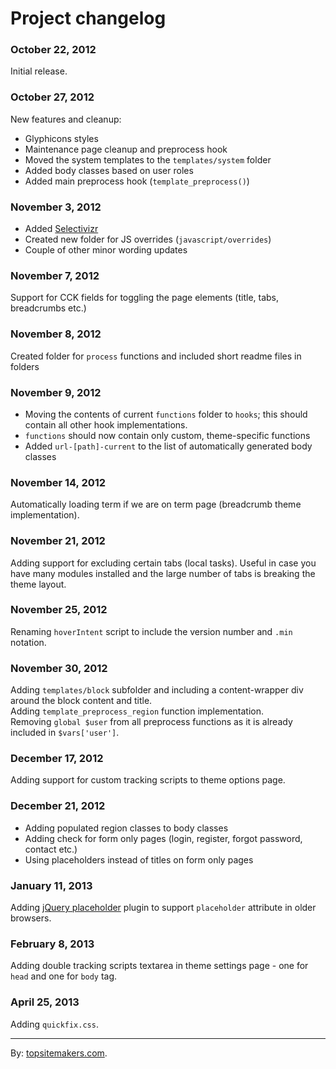 # Project changelog

### October 22, 2012

Initial release.

### October 27, 2012

New features and cleanup:

- Glyphicons styles
- Maintenance page cleanup and preprocess hook
- Moved the system templates to the <code>templates/system</code> folder
- Added body classes based on user roles
- Added main preprocess hook (<code>template_preprocess()</code>)

### November 3, 2012

- Added [Selectivizr](http://selectivizr.com)
- Created new folder for JS overrides (<code>javascript/overrides</code>)
- Couple of other minor wording updates

### November 7, 2012

Support for CCK fields for toggling the page elements (title, tabs, breadcrumbs etc.)

### November 8, 2012

Created folder for `process` functions and included short readme files in folders

### November 9, 2012

- Moving the contents of current `functions` folder to `hooks`; this should contain all other hook implementations.
- `functions` should now contain only custom, theme-specific functions
- Added `url-[path]-current` to the list of automatically generated body classes

### November 14, 2012

Automatically loading term if we are on term page (breadcrumb theme implementation).

### November 21, 2012

Adding support for excluding certain tabs (local tasks). Useful in case you have many modules installed and the large number of tabs is breaking the theme layout.

### November 25, 2012

Renaming `hoverIntent` script to include the version number and `.min` notation.

### November 30, 2012

Adding `templates/block` subfolder and including a content-wrapper div around the block content and title.  
Adding `template_preprocess_region` function implementation.  
Removing `global $user` from all preprocess functions as it is already included in `$vars['user']`.

### December 17, 2012

Adding support for custom tracking scripts to theme options page.

### December 21, 2012

- Adding populated region classes to body classes
- Adding check for form only pages (login, register, forgot password, contact etc.)
- Using placeholders instead of titles on form only pages

### January 11, 2013

Adding [jQuery placeholder](https://github.com/mathiasbynens/jquery-placeholder/tree/1.8.7) plugin to support `placeholder` attribute in older browsers.

### February 8, 2013

Adding double tracking scripts textarea in theme settings page - one for `head` and one for `body` tag.

### April 25, 2013

Adding `quickfix.css`.

<hr>

By: [topsitemakers.com](http://www.topsitemakers.com).
